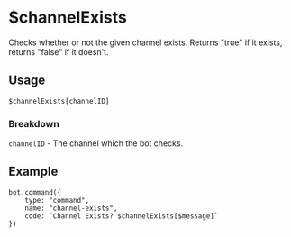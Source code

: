 # $channelExists
Checks whether or not the given channel exists. Returns "true" if it exists, returns "false" if it doesn't.

## Usage
```$channelExists[channelID]```

### Breakdown
`channelID` - The channel which the bot checks.

## Example
```
bot.command({
    type: "command",
    name: "channel-exists",
    code: `Channel Exists? $channelExists[$message]`
})
````
